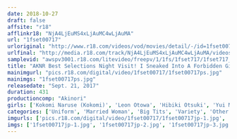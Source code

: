 ```yaml
---
date: 2018-10-27
draft: false
affsite: "r18"
afflinkr18: "NjA4LjEuMS4xLjAuMC4wLjAuMA"
url: "1fset00717"
urloriginal: "http://www.r18.com/videos/vod/movies/detail/-/id=1fset00717"
urlfinal: "http://media.r18.com/track/NjA4LjEuMS4xLjAuMC4wLjAuMA/videos/vod/movies/detail/-/id=1fset00717"
samplevid: "awspv3001.r18.com/litevideo/freepv/1/1fs/1fset717/1fset717_dmb_w.mp4"
title: "AKNR Best Selections Night Visit! I Sneaked Into A Forbidden Girl's Bed Highlights"
mainimgurl: "pics.r18.com/digital/video/1fset00717/1fset00717ps.jpg"
mainimgs: "1fset00717ps.jpg"
releasedate: "Sept. 21, 2017"
duration: 431
productioncomp: "Akinori"
girls: ['Kokomi Naruse (Kokomi)', 'Leon Otowa', 'Hibiki Otsuki', 'Yui Misaki', 'Kaori Nishioka', 'Yui Kasuga', 'Azusa Akane', 'Chigusa Hara', 'Lemon Momose']
categories: ['Uniform', 'Married Woman', 'Big Tits', 'Variety', 'Other Fetishes', 'Sister', 'Cheating Wife', 'Compilation', 'Over 4 Hours', 'Hi-Def']
imgurls: ['pics.r18.com/digital/video/1fset00717/1fset00717jp-1.jpg', 'pics.r18.com/digital/video/1fset00717/1fset00717jp-2.jpg', 'pics.r18.com/digital/video/1fset00717/1fset00717jp-3.jpg', 'pics.r18.com/digital/video/1fset00717/1fset00717jp-4.jpg', 'pics.r18.com/digital/video/1fset00717/1fset00717jp-5.jpg', 'pics.r18.com/digital/video/1fset00717/1fset00717jp-6.jpg', 'pics.r18.com/digital/video/1fset00717/1fset00717jp-7.jpg', 'pics.r18.com/digital/video/1fset00717/1fset00717jp-8.jpg', 'pics.r18.com/digital/video/1fset00717/1fset00717jp-9.jpg', 'pics.r18.com/digital/video/1fset00717/1fset00717jp-10.jpg', 'pics.r18.com/digital/video/1fset00717/1fset00717jp-11.jpg', 'pics.r18.com/digital/video/1fset00717/1fset00717jp-12.jpg', 'pics.r18.com/digital/video/1fset00717/1fset00717jp-13.jpg', 'pics.r18.com/digital/video/1fset00717/1fset00717jp-14.jpg', 'pics.r18.com/digital/video/1fset00717/1fset00717jp-15.jpg', 'pics.r18.com/digital/video/1fset00717/1fset00717jp-16.jpg', 'pics.r18.com/digital/video/1fset00717/1fset00717jp-17.jpg', 'pics.r18.com/digital/video/1fset00717/1fset00717jp-18.jpg', 'pics.r18.com/digital/video/1fset00717/1fset00717jp-19.jpg', 'pics.r18.com/digital/video/1fset00717/1fset00717jp-20.jpg']
imgs: ['1fset00717jp-1.jpg', '1fset00717jp-2.jpg', '1fset00717jp-3.jpg', '1fset00717jp-4.jpg', '1fset00717jp-5.jpg', '1fset00717jp-6.jpg', '1fset00717jp-7.jpg', '1fset00717jp-8.jpg', '1fset00717jp-9.jpg', '1fset00717jp-10.jpg', '1fset00717jp-11.jpg', '1fset00717jp-12.jpg', '1fset00717jp-13.jpg', '1fset00717jp-14.jpg', '1fset00717jp-15.jpg', '1fset00717jp-16.jpg', '1fset00717jp-17.jpg', '1fset00717jp-18.jpg', '1fset00717jp-19.jpg', '1fset00717jp-20.jpg']
---
```

